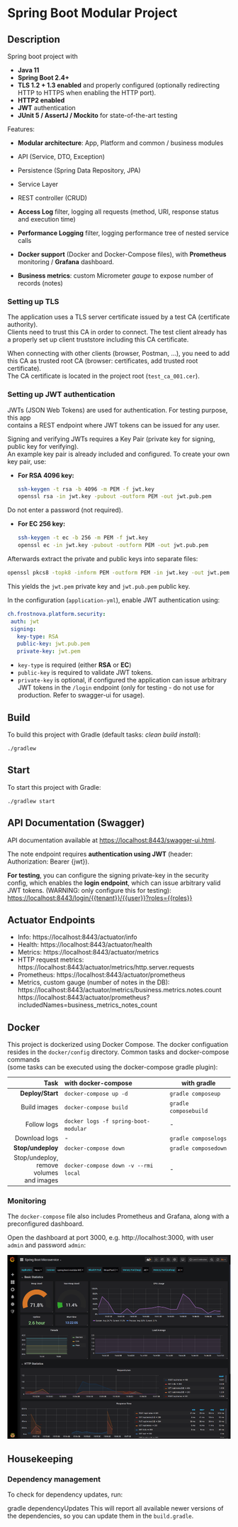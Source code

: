 # Spring Boot Modular Project

## Description

Spring boot project with

* **Java 11**
* **Spring Boot 2.4+**
* **TLS 1.2 + 1.3 enabled** and properly configured (optionally redirecting HTTP to HTTPS when enabling the HTTP port).
* **HTTP2 enabled**
* **JWT** authentication
* **JUnit 5 / AssertJ / Mockito** for state-of-the-art testing

Features:

* **Modular architecture**: App, Platform and common / business modules
* API (Service, DTO, Exception)
* Persistence (Spring Data Repository, JPA)
* Service Layer
* REST controller (CRUD)

* **Access Log** filter, logging all requests (method, URI, response status and execution time)
* **Performance Logging** filter, logging performance tree of nested service calls
* **Docker support** (Docker and Docker-Compose files), with **Prometheus** monitoring / **Grafana** dashboard.

* **Business metrics**: custom Micrometer *gauge* to expose number of records (notes)

### Setting up TLS

The application uses a TLS server certificate issued by a test CA (certificate authority).  
Clients need to trust this CA in order to connect. The test client already has a properly set up client truststore
including this CA certificate.

When connecting with other clients (browser, Postman, ...), you need to add this CA as trusted root CA (browser:
certificates, add trusted root certificate).  
The CA certificate is located in the project root (`test_ca_001.cer`).

### Setting up JWT authentication

JWTs (JSON Web Tokens) are used for authentication. For testing purpose, this app  
contains a REST endpoint where JWT tokens can be issued for any user.

Signing and verifying JWTs requires a Key Pair (private key for signing, public key for verifying).  
An example key pair is already included and configured. To create your own key pair, use:

* **For RSA 4096 key:**
  ```bash  
  ssh-keygen -t rsa -b 4096 -m PEM -f jwt.key  
  openssl rsa -in jwt.key -pubout -outform PEM -out jwt.pub.pem  
  ```  

Do not enter a password (not required).

* **For EC 256 key:**
   ```bash  
  ssh-keygen -t ec -b 256 -m PEM -f jwt.key  
  openssl ec -in jwt.key -pubout -outform PEM -out jwt.pub.pem  
  ```  

Afterwards extract the private and public keys into separate files:

```bash  
openssl pkcs8 -topk8 -inform PEM -outform PEM -in jwt.key -out jwt.pem -nocrypt  
```  

This yields the `jwt.pem` private key and `jwt.pub.pem` public key.

In the configuration (`application-yml`), enable JWT authentication using:

```yaml  
ch.frostnova.platform.security:  
 auth: jwt 
 signing: 
   key-type: RSA 
   public-key: jwt.pub.pem 
   private-key: jwt.pem
 ```  

- `key-type` is required (either **RSA** or **EC**)
- `public-key` is required to validate JWT tokens.
- `private-key` is optional, if configured the application can issue arbitrary JWT tokens in the `/login` endpoint (only
  for testing - do not use for production. Refer to swagger-ui for usage).

## Build

To build this project with Gradle (default tasks: _clean build install_):

    ./gradlew 

## Start

To start this project with Gradle:

    ./gradlew start  

## API Documentation (Swagger)

API documentation available at [https://localhost:8443/swagger-ui.html]().

The note endpoint requires **authentication using JWT** (header: Authorization: Bearer {jwt}).

**For testing**, you can configure the signing private-key in the security config, which enables the **login endpoint**,
which can issue arbitrary valid JWT tokens. (WARNING: only configure this for testing):
[https://localhost:8443/login/{{tenant}}/{{user}}?roles={{roles}} ]()

## Actuator Endpoints

* Info: https://localhost:8443/actuator/info
* Health: https://localhost:8443/actuator/health
* Metrics: https://localhost:8443/actuator/metrics
* HTTP request metrics: https://localhost:8443/actuator/metrics/http.server.requests
* Prometheus: https://localhost:8443/actuator/prometheus
* Metrics, custom gauge (number of notes in the DB): <br>
  https://localhost:8443/actuator/metrics/business.metrics.notes.count<br>
  https://localhost:8443/actuator/prometheus?includedNames=business_metrics_notes_count

## Docker

This project is dockerized using Docker Compose. The docker configuation resides in the `docker/config` directory.
Common tasks and docker-compose commands   
(some tasks can be executed using the docker-compose gradle plugin):

| Task          | with docker-compose | with gradle |  
| -------------:|:---------------------|------------|  
| **Deploy/Start** | `docker-compose up -d` | `gradle composeup` |  
| Build images      | `docker-compose build` | `gradle composebuild` |  
| Follow logs | `docker logs -f spring-boot-modular` | - |  
| Download logs | - | `gradle composelogs` |  
| **Stop/undeploy** | `docker-compose down` |  `gradle composedown` |  
| Stop/undeploy, <br>remove volumes<br>and images | `docker-compose down -v --rmi local` | - |  

### Monitoring

The `docker-compose` file also includes Prometheus and Grafana, along with a preconfigured dashboard.

Open the dashboard at port 3000, e.g. http://localhost:3000, with user `admin` and password `admin`:

![Grafana Dashboard](grafana.png)

## Housekeeping

### Dependency management

To check for dependency updates, run:

gradle dependencyUpdates This will report all available newer versions of the dependencies, so you can update them in
the `build.gradle`.

